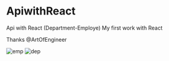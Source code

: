 # ApiwithReact
Api with React (Department-Employe)
My first work with React

Thanks @ArtOfEngineer

![emp](https://user-images.githubusercontent.com/46358535/139341918-34bb66ae-ef2d-4c6d-b27b-a3ff78d33f40.JPG)
![dep](https://user-images.githubusercontent.com/46358535/139341920-4de06b2a-ac8c-4f08-8593-4c76ffe140e0.JPG)
